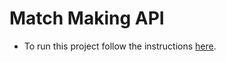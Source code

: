# Match Making API

* To run this project follow the instructions [here](https://github.com/meditationvr/compose).
